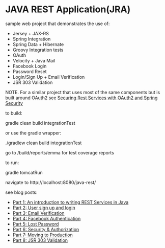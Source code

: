 JAVA REST Application(JRA)
====================

sample web project that demonstrates the use of:

 * Jersey + JAX-RS
 * Spring Integration
 * Spring Data + Hibernate
 * Groovy Integration tests
 * OAuth
 * Velocity + Java Mail
 * Facebook Login
 * Password Reset
 * Login/Sign Up + Email Verification
 * JSR 303 Validation

 NOTE. For a similar project that uses most of the same components but is built around OAuth2 see
  <a href="http://porterhead.blogspot.co.uk/2014/05/securing-rest-services-with-spring.html">Securing Rest Services with OAuth2 and Spring Security</a>

to build:

gradle clean build integrationTest

or use the gradle wrapper:

./gradlew clean build integrationTest

go to /build/reports/emma for test coverage reports

to run:

gradle tomcatRun

navigate to http://localhost:8080/java-rest/

see blog posts:

<ul>
<li><a href="http://porterhead.blogspot.co.uk/2013/01/writing-rest-services-in-java-part-1.html">Part 1: An introduction to writing REST Services in Java</a></li>
<li><a href="http://porterhead.blogspot.co.uk/2013/01/writing-rest-services-in-java-part-2.html">Part 2: User sign up and login</a></li>
<li><a href="http://porterhead.blogspot.co.uk/2013/01/writing-rest-services-in-java-part-3.html">Part 3: Email Verification</a></li>
<li><a href="http://porterhead.blogspot.co.uk/2013/01/writing-rest-services-in-java-part-4.html">Part 4: Facebook Authentication</a></li>
<li><a href="http://porterhead.blogspot.co.uk/2013/01/writing-rest-services-in-java-part-5.html">Part 5: Lost Password</a></li>
<li><a href="http://porterhead.blogspot.co.uk/2013/01/writing-rest-services-in-java-part-6.html">Part 6: Security &amp; Authorization</a></li>
<li><a href="http://porterhead.blogspot.co.uk/2013/03/writing-rest-services-in-java-part-7.html">Part 7: Moving to Production</a></li>
<li><a href="http://porterhead.blogspot.co.uk/2013/05/writing-rest-services-in-java-part-8.html">Part 8: JSR 303 Validation</a></li>
</ul>

